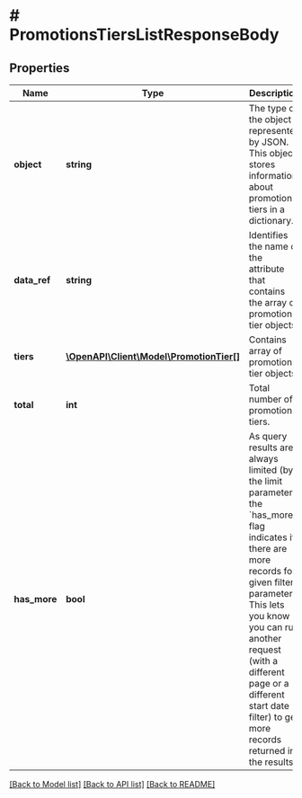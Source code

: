 # # PromotionsTiersListResponseBody

## Properties

Name | Type | Description | Notes
------------ | ------------- | ------------- | -------------
**object** | **string** | The type of the object represented by JSON. This object stores information about promotion tiers in a dictionary. | [optional] [default to 'list']
**data_ref** | **string** | Identifies the name of the attribute that contains the array of promotion tier objects. | [optional] [default to 'tiers']
**tiers** | [**\OpenAPI\Client\Model\PromotionTier[]**](PromotionTier.md) | Contains array of promotion tier objects. | [optional]
**total** | **int** | Total number of promotion tiers. | [optional]
**has_more** | **bool** | As query results are always limited (by the limit parameter), the &#x60;has_more&#x60; flag indicates if there are more records for given filter parameters. This lets you know if you can run another request (with a different page or a different start date filter) to get more records returned in the results. | [optional]

[[Back to Model list]](../../README.md#models) [[Back to API list]](../../README.md#endpoints) [[Back to README]](../../README.md)
